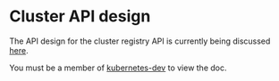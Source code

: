 # Cluster API design

The API design for the cluster registry API is currently being discussed
[here](https://docs.google.com/document/d/1Oi9EO3Jwtp69obakl-9YpLkP764GZzsz95XJlX1a960/edit).

You must be a member of
[kubernetes-dev](https://groups.google.com/forum/#!forum/kubernetes-dev) to view
the doc.
